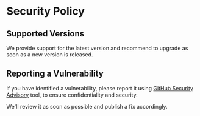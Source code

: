 # Security Policy

## Supported Versions

We provide support for the latest version and recommend to upgrade as soon as a new version is released.

## Reporting a Vulnerability

If you have identified a vulnerability, please report it using [GitHub Security Advisory](https://github.com/andrewkariuki/swa-bert/security/advisories/new) tool, to ensure confidentiality and security.

We'll review it as soon as possible and publish a fix accordingly.
